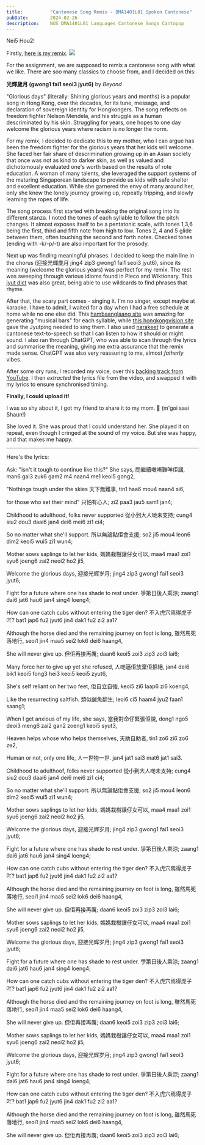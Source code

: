 ```yaml
---
title:          "Cantonese Song Remix - DMA1401L01 Spoken Cantonese"
pubDate:        2024-02-26
description:    NUS DMA1401L01 Languages Cantonese Songs Cantopop
---
```


Nei5 Hou2!

Firstly, [here is my remix](https://youtu.be/m2CqFGLIeMs?si=4avCqoyLSvyLV4mA).
![](https://youtu.be/m2CqFGLIeMs?si=4avCqoyLSvyLV4mA)

For the assignment, we are supposed to remix a cantonese song with what we like. There are soo many classics to choose from, and I decided on this:

**光輝歲月 (gwong1 fai1 seoi3 jyut6)** by _Beyond_

"Glorious days" (literally: Shining glorious years and months) is a popular song in Hong Kong, over the decades, for its tune, message, and declaration of sovereign identity for Hongkongers. The song reflects on freedom fighter Nelson Mendela, and his struggle as a human descriminated by his skin. Struggling for years, one hopes to one day welcome the glorious years where racism is no longer the norm. 

For my remix, I decided to dedicate this to my mother, who I can argue has been the freedom fighter for the glorious years that her kids will welcome. She faced her fair share of descrimination growing up in an Asian society that once was not as kind to darker skin, as well as valued and dichotomously evaluated one's worth based on the results of rote education. A woman of many talents, she leveraged the support systems of the maturing Singaporean landscape to provide us kids with safe shelter and excellent education. While she garnered the envy of many around her, only she knew the lonely journey growing up, repeatly tripping, and slowly learning the ropes of life. 

The song process first started with breaking the original song into its different stanza. I noted the tones of each syllable to follow the pitch changes. It almost exposes itself to be a pentatonic scale, with tones 1,3,6 being the first, third and fifth note from high to low. Tones 2, 4 and 5 glide between them, often touching the second and forth notes. Checked tones (ending with -k/-p/-t) are also important for the prosody. 

Next up was finding meaningful phrases. I decided to keep the main line in the chorus (迎接光輝歲月 jing4 zip3 gwong1 fai1 seoi3 jyut6), since its meaning (welcome the glorious years) was perfect for my remix. The rest was sweeping through various idioms found in Pleco and Wiktionary. This [jyut dict](https://github.com/aaronhktan/jyut-dict/) was also great, being able to use wildcards to find phrases that rhyme. 

After that, the scary part comes - singing it. I'm no singer, except maybe at karaoke. I have to admit, I waited for a day when I had a free schedule at home while no one else did. This [hambaanglaang site](http://test.hambaanglaang.hk/) was amazing for generating "musical bars" for each syllable, while [this hongkongvision site](https://hongkongvision.com/tool/cc_py_conv_en) gave the Jyutping needed to sing them. I also used [narakeet](https://www.narakeet.com/app/text-to-audio) to generate a cantonese text-to-speech so that I can listen to how it should or might sound. I also ran through ChatGPT, who was able to scan through the lyrics and summarise the meaning, giving me extra assurance that the remix made sense. ChatGPT was also very reassuring to me, almost _fatherly_ vibes. 

After some dry runs, I recorded my voice, over this [backing track from YouTube](https://www.youtube.com/watch?v=yg4rXIKkAt8). I then _extracted_ the lyrics file from the video, and swapped it with my lyrics to ensure synchronised timing. 

**Finally, I could upload it!**

I was so shy about it, I got my friend to share it to my mom. 🤭 (m'goi saai Shaun!) 

She loved it. She was proud that I could understand her. She played it on repeat, even though I cringed at the sound of my voice. But she was happy, and that makes me happy. 

---

Here's the lyrics:

Ask: "isn't it tough to continue like this?" She says, 
問繼續噉唔難咩佢講,
man6 gai3 zuk6 gam2 m4 naan4 me1 keoi5 gong2, 

"Nothings tough under the skies
天下無難事,
tin1 haa6 mou4 naan4 si6, 

for those who set their mind" 
只怕有心人;
zi2 paa3 jau5 sam1 jan4;

    
    
Childhood to adulthood, folks never supported
從小到大人哋未支持;
cung4 siu2 dou3 daai6 jan4 dei6 mei6 zi1 ci4;

So no matter what she'll support. 
所以無論點佢會支援;
so2 ji5 mou4 leon6 dim2 keoi5 wui5 zi1 wun4;
    
    

Mother sows saplings to let her kids, 
媽媽栽樹讓仔女可以,
maa4 maa1 zoi1 syu6 joeng6 zai2 neoi2 ho2 ji5,

Welcome the glorious days, 
迎接光辉岁月;
jing4 zip3 gwong1 fai1 seoi3 jyut6;

Fight for a future where one has shade to rest under. 
爭第日後人乘涼;
zaang1 dai6 jat6 hau6 jan4 sing4 loeng4;

How can one catch cubs without entering the tiger den? 
不入虎穴焉得虎子吖?
bat1 jap6 fu2 jyut6 jin4 dak1 fu2 zi2 aa1?

Although the horse died and the remaining journey on foot is long, 
雖然馬死落地行,
seoi1 jin4 maa5 sei2 lok6 dei6 haang4,

She will never give up. 
但佢再接再厲;
daan6 keoi5 zoi3 zip3 zoi3 lai6;
     
    

Many force her to give up yet she refused, 
人哋逼佢放棄佢拒絕,
jan4 dei6 bik1 keoi5 fong3 hei3 keoi5 keoi5 zyut6,

She's self reliant on her two feet,
佢自立自強,
keoi5 zi6 laap6 zi6 koeng4,

Like the resurrecting saltfish. 
類似鹹魚翻生;
leoi6 ci5 haam4 jyu2 faan1 saang1;

When I get anxious of my life, she says, 
當我對命仔緊張佢說,
dong1 ngo5 deoi3 meng6 zai2 gan2 zoeng1 keoi5 syut3,

Heaven helps whose who helps themselves, 
天助自助者, 
tin1 zo6 zi6 zo6 ze2,
 
Human or not, only one life, 
人一世物一世.
jan4 jat1 sai3 mat6 jat1 sai3.
    
    

Childhood to adulthoof, folks never supported
從小到大人哋未支持;
cung4 siu2 dou3 daai6 jan4 dei6 mei6 zi1 ci4;

So no matter what she'll support. 
所以無論點佢會支援;
so2 ji5 mou4 leon6 dim2 keoi5 wui5 zi1 wun4;

Mother sows saplings to let her kids, 
媽媽栽樹讓仔女可以,
maa4 maa1 zoi1 syu6 joeng6 zai2 neoi2 ho2 ji5,

Welcome the glorious days, 
迎接光辉岁月;
jing4 zip3 gwong1 fai1 seoi3 jyut6;

Fight for a future where one has shade to rest under. 
爭第日後人乘涼;
zaang1 dai6 jat6 hau6 jan4 sing4 loeng4;

How can one catch cubs without entering the tiger den? 
不入虎穴焉得虎子吖?
bat1 jap6 fu2 jyut6 jin4 dak1 fu2 zi2 aa1?

Although the horse died and the remaining journey on foot is long, 
雖然馬死落地行,
seoi1 jin4 maa5 sei2 lok6 dei6 haang4,

She will never give up. 
但佢再接再厲;
daan6 keoi5 zoi3 zip3 zoi3 lai6;
    
    

Mother sows saplings to let her kids, 
媽媽栽樹讓仔女可以,
maa4 maa1 zoi1 syu6 joeng6 zai2 neoi2 ho2 ji5,

Welcome the glorious days, 
迎接光辉岁月;
jing4 zip3 gwong1 fai1 seoi3 jyut6;

Fight for a future where one has shade to rest under. 
爭第日後人乘涼;
zaang1 dai6 jat6 hau6 jan4 sing4 loeng4;

How can one catch cubs without entering the tiger den? 
不入虎穴焉得虎子吖?
bat1 jap6 fu2 jyut6 jin4 dak1 fu2 zi2 aa1?

Although the horse died and the remaining journey on foot is long, 
雖然馬死落地行,
seoi1 jin4 maa5 sei2 lok6 dei6 haang4,

She will never give up. 
但佢再接再厲;
daan6 keoi5 zoi3 zip3 zoi3 lai6;
    
    

Mother sows saplings to let her kids, 
媽媽栽樹讓仔女可以,
maa4 maa1 zoi1 syu6 joeng6 zai2 neoi2 ho2 ji5,

Welcome the glorious days, 
迎接光辉岁月;
jing4 zip3 gwong1 fai1 seoi3 jyut6;

Fight for a future where one has shade to rest under. 
爭第日後人乘涼;
zaang1 dai6 jat6 hau6 jan4 sing4 loeng4;

How can one catch cubs without entering the tiger den? 
不入虎穴焉得虎子吖?
bat1 jap6 fu2 jyut6 jin4 dak1 fu2 zi2 aa1?

Although the horse died and the remaining journey on foot is long, 
雖然馬死落地行,
seoi1 jin4 maa5 sei2 lok6 dei6 haang4,

She will never give up. 
但佢再接再厲;
daan6 keoi5 zoi3 zip3 zoi3 lai6;

